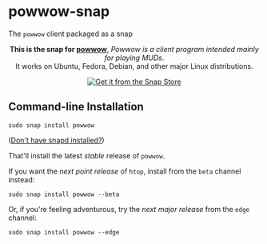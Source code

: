# powwow-snap
The `powwow` client packaged as a snap


<p align="center">
  <b>This is the snap for <a href="https://github.com/MUME/powwow">powwow</a></b>, <i>Powwow is a client program intended mainly for playing MUDs</i>.
  <br/>
  It works on Ubuntu, Fedora, Debian, and other major Linux distributions.
</p>

<p align="center">
  <a href="https://snapcraft.io/powwow"><img src="https://raw.githubusercontent.com/snapcore/snap-store-badges/master/EN/%5BEN%5D-snap-store-black.png" alt="Get it from the Snap Store"></a>
</p>

## Command-line Installation

    sudo snap install powwow

([Don't have snapd installed?](https://snapcraft.io/docs/core/install))

That'll install the latest _stable_ release of `powwow`.

If you want the _next point release_ of `htop`, install from the `beta` channel instead:

    sudo snap install powwow --beta

Or, if you're feeling adventurous, try the _next major release_ from the `edge` channel:

    sudo snap install powwow --edge

